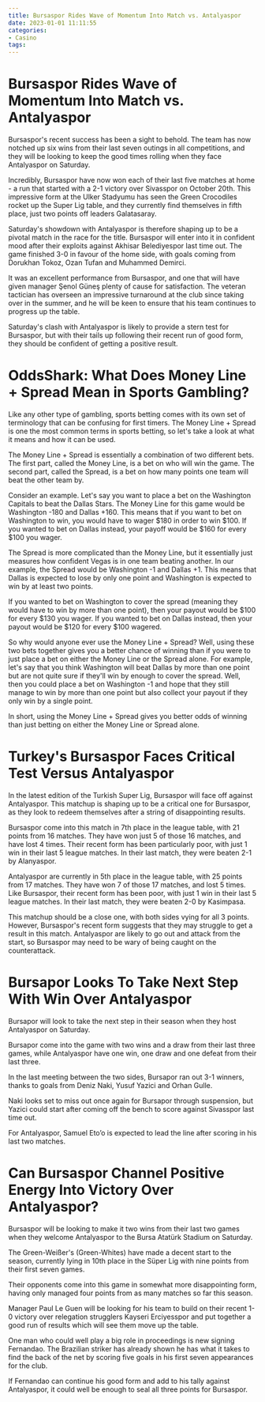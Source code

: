 ```yaml
---
title: Bursaspor Rides Wave of Momentum Into Match vs. Antalyaspor 
date: 2023-01-01 11:11:55
categories:
- Casino
tags:
---
```



#  Bursaspor Rides Wave of Momentum Into Match vs. Antalyaspor 

Bursaspor's recent success has been a sight to behold. The team has now notched up six wins from their last seven outings in all competitions, and they will be looking to keep the good times rolling when they face Antalyaspor on Saturday.

Incredibly, Bursaspor have now won each of their last five matches at home - a run that started with a 2-1 victory over Sivasspor on October 20th. This impressive form at the Ulker Stadyumu has seen the Green Crocodiles rocket up the Super Lig table, and they currently find themselves in fifth place, just two points off leaders Galatasaray.

Saturday's showdown with Antalyaspor is therefore shaping up to be a pivotal match in the race for the title. Bursaspor will enter into it in confident mood after their exploits against Akhisar Belediyespor last time out. The game finished 3-0 in favour of the home side, with goals coming from Dorukhan Tokoz, Ozan Tufan and Muhammed Demirci.

It was an excellent performance from Bursaspor, and one that will have given manager Şenol Güneş plenty of cause for satisfaction. The veteran tactician has overseen an impressive turnaround at the club since taking over in the summer, and he will be keen to ensure that his team continues to progress up the table.

Saturday's clash with Antalyaspor is likely to provide a stern test for Bursaspor, but with their tails up following their recent run of good form, they should be confident of getting a positive result.

#  OddsShark: What Does Money Line + Spread Mean in Sports Gambling? 

Like any other type of gambling, sports betting comes with its own set of terminology that can be confusing for first timers. The Money Line + Spread is one the most common terms in sports betting, so let's take a look at what it means and how it can be used.

The Money Line + Spread is essentially a combination of two different bets. The first part, called the Money Line, is a bet on who will win the game. The second part, called the Spread, is a bet on how many points one team will beat the other team by.

Consider an example. Let's say you want to place a bet on the Washington Capitals to beat the Dallas Stars. The Money Line for this game would be Washington -180 and Dallas +160. This means that if you want to bet on Washington to win, you would have to wager $180 in order to win $100. If you wanted to bet on Dallas instead, your payoff would be $160 for every $100 you wager. 

The Spread is more complicated than the Money Line, but it essentially just measures how confident Vegas is in one team beating another. In our example, the Spread would be Washington -1 and Dallas +1. This means that Dallas is expected to lose by only one point and Washington is expected to win by at least two points. 

If you wanted to bet on Washington to cover the spread (meaning they would have to win by more than one point), then your payout would be $100 for every $130 you wager. If you wanted to bet on Dallas instead, then your payout would be $120 for every $100 wagered. 

So why would anyone ever use the Money Line + Spread? Well, using these two bets together gives you a better chance of winning than if you were to just place a bet on either the Money Line or the Spread alone. For example, let's say that you think Washington will beat Dallas by more than one point but are not quite sure if they'll win by enough to cover the spread. Well, then you could place a bet on Washington -1 and hope that they still manage to win by more than one point but also collect your payout if they only win by a single point. 

In short, using the Money Line + Spread gives you better odds of winning than just betting on either the Money Line or Spread alone.

#  Turkey's Bursaspor Faces Critical Test Versus Antalyaspor 

In the latest edition of the Turkish Super Lig, Bursaspor will face off against Antalyaspor. This matchup is shaping up to be a critical one for Bursaspor, as they look to redeem themselves after a string of disappointing results.

Bursaspor come into this match in 7th place in the league table, with 21 points from 16 matches. They have won just 5 of those 16 matches, and have lost 4 times. Their recent form has been particularly poor, with just 1 win in their last 5 league matches. In their last match, they were beaten 2-1 by Alanyaspor.

Antalyaspor are currently in 5th place in the league table, with 25 points from 17 matches. They have won 7 of those 17 matches, and lost 5 times. Like Bursaspor, their recent form has been poor, with just 1 win in their last 5 league matches. In their last match, they were beaten 2-0 by Kasimpasa.

This matchup should be a close one, with both sides vying for all 3 points. However, Bursaspor's recent form suggests that they may struggle to get a result in this match. Antalyaspor are likely to go out and attack from the start, so Bursaspor may need to be wary of being caught on the counterattack.

#  Bursapor Looks To Take Next Step With Win Over Antalyaspor 

Bursapor will look to take the next step in their season when they host Antalyaspor on Saturday.

Bursapor come into the game with two wins and a draw from their last three games, while Antalyaspor have one win, one draw and one defeat from their last three.

In the last meeting between the two sides, Bursapor ran out 3-1 winners, thanks to goals from Deniz Naki, Yusuf Yazici and Orhan Gulle.

Naki looks set to miss out once again for Bursapor through suspension, but Yazici could start after coming off the bench to score against Sivasspor last time out.

For Antalyaspor, Samuel Eto’o is expected to lead the line after scoring in his last two matches.

#  Can Bursaspor Channel Positive Energy Into Victory Over Antalyaspor?

Bursaspor will be looking to make it two wins from their last two games when they welcome Antalyaspor to the Bursa Atatürk Stadium on Saturday.

The Green-Weißer's (Green-Whites) have made a decent start to the season, currently lying in 10th place in the Süper Lig with nine points from their first seven games.

Their opponents come into this game in somewhat more disappointing form, having only managed four points from as many matches so far this season.

Manager Paul Le Guen will be looking for his team to build on their recent 1-0 victory over relegation strugglers Kayseri Erciyesspor and put together a good run of results which will see them move up the table.

One man who could well play a big role in proceedings is new signing Fernandao. The Brazilian striker has already shown he has what it takes to find the back of the net by scoring five goals in his first seven appearances for the club.

If Fernandao can continue his good form and add to his tally against Antalyaspor, it could well be enough to seal all three points for Bursaspor.